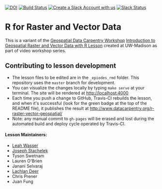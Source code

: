 [![DOI](https://zenodo.org/badge/44772343.svg)](https://zenodo.org/badge/latestdoi/44772343)
[![Build Status](https://travis-ci.org/datacarpentry/r-raster-vector-geospatial.svg?branch=master)](https://travis-ci.org/datacarpentry/r-raster-vector-geospatial)
[![Create a Slack Account with us](https://img.shields.io/badge/Create_Slack_Account-The_Carpentries-071159.svg)](https://swc-slack-invite.herokuapp.com/)
[![Slack Status](https://img.shields.io/badge/Slack_Channel-dc--geospatial-E01563.svg)](https://swcarpentry.slack.com/messages/C9ME7G5RD)


# R for Raster and Vector Data

This is a variant of the [Geospatial Data Carpentry Workshop](https://datacarpentry.org/geospatial-workshop/) [Introduction to Geospatial Raster and Vector Data with R Lesson](https://datacarpentry.org/r-raster-vector-geospatial/) created at UW-Madison as part of video workshop series.

## Contributing to lesson development

* The lesson files to be edited are in the `_epiodes_rmd` folder. This repository uses the `master` branch for development.
* You can visualize the changes locally by typing `make serve` at your terminal. The site will be rendered at <http://localhost:4000>
* Each time you push a change to GitHub, Travis-CI rebuilds the lesson, and when it's successful (look for the green badge at the top of the README file), it publishes the result at <http://www.datacarpentry.org/r-raster-vector-geospatial/>
* Note: any manual commit to `gh-pages` will be erased and lost during the automated build and deploy cycle operated by Travis-CI.



#### Lesson Maintainers:

* [Leah Wasser][wasser_leah]
* [Joseph Stachelek][stachelek_joseph]
* Tyson Swetnam
* Lauren O'Brien
* Janani Selvaraj
* [Lachlan Deer][deer_lachlan]
* Chris Prener
* Juan Fung

[wasser_leah]: https://software-carpentry.org/team/#wasser_leah
[stachelek_joseph]: https://software-carpentry.org/team/#stachelek_joseph
<!-- [swetnam_tyson]: https://software-carpentry.org/team/#swetnam_tyson -->
<!-- [obrien_laura]: https://software-carpentry.org/team/#obrien_laura -->
<!-- [selvaraj_janini]: https://software-carpentry.org/team/#selvaraj_janini -->
[deer_lachlan]: https://software-carpentry.org/team/#deer_lachlan
<!-- [prener_chris]: https://software-carpentry.org/team/#prener_chris -->
<!-- [fung_juan]: https://software-carpentry.org/team/ -->
